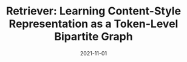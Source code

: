 ---
# Featured image
# To use, add an image named `featured.jpg/png` to your page's folder.
# Focal points: Smart, Center, TopLeft, Top, TopRight, Left, Right, BottomLeft, Bottom, BottomRight.
image:
  caption: ""
  focal_point: ""
  preview_only: false
title: "Retriever: Learning Content-Style Representation as a Token-Level Bipartite Graph"
date: 2021-11-01
authors: ["Dacheng Yin*", "Xuanchi Ren*", "Chong Luo", "Yuwang Wang", "Zhiwei Xiong", "Wenjun Zeng"]
publication_types: ["3"]
featured: False
url_pdf: "https://openreview.net/forum?id=AXWygMvuT6Q"
publication: "*Submission to ICLR 2022 (Score: 8 6 6)*"
---